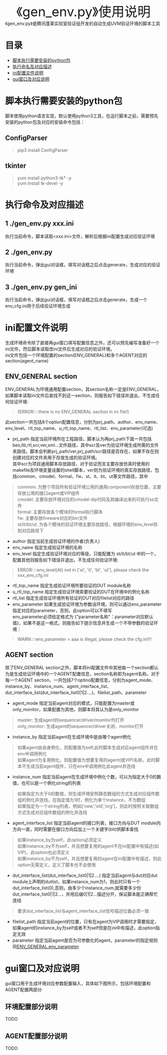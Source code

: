 <div style="font-size:3em; text-align:center;"> 《gen_env.py》使用说明 </div>
《gen_env.py》是腾讯蓬莱实验室验证组开发的自动生成UVM验证环境的脚本工具

# 目录
- [脚本执行需要安装的python包](#脚本执行需要安装的python包)
- [执行命名及对应描述](#执行命令及对应描述)
- [ini配置文件说明](#ini配置文件说明)
- [gui窗口及对应说明](#gui窗口及对应说明)

# 脚本执行需要安装的python包
脚本使用python语言实现，默认使用python3工具，在运行脚本之前，需要预先安装的python包及对应的安装命令包括：  
## ConfigParser
> pip3 install ConfigParser  

## tkinter
> yum install python3-tk* -y  
> yum install tk-devel -y  

# 执行命令及对应描述
## 1 ./gen_env.py xxx.ini
执行当前命令，脚本读取<xxx.ini>文件，解析后根据ini配置生成对应验证环境
## 2 ./gen_env.py
执行当前命令，弹出gui对话框，填写对话框之后点击generate，生成对应的验证环境
## 3 ./gen_env.py gen_ini
执行当前命令，弹出gui对话框，填写对话框之后点击generate，生成一个env_cfg.ini用于后续验证环境生成

# ini配置文件说明
生成环境命令除了直接再gui窗口填写配置信息之外，还可以预先编写准备好一个ini文件，然后脚本读取改ini文件后生成对应的验证环境。  
ini文件包括一个环境配置的section(ENV_GENERAL)和多个AGENT对应的section(agent_name)
## ENV_GENERAL section
ENV_GENERAL为环境通用配置section，其section名称一定是ENV_GENERAL，如果脚本读取ini文件后查找不到这一section，则报告如下错误并退出，不生成任何验证环境:  
> (ERROR::::there is no ENV_GENERAL section in ini file!)  

此section一共包括8个option配置信息，分别为prj_path、author、env_name、env_level、rtl_top_name、u_rtl_top_name、rtl_list、env_parameter(可选)
- prj_path
指定当前环境所在工程路径，脚本认为再prj_path下面一共包括bes,lib,rtl,scr,ver,xml...文件路径，其中scr及ver为验证环境生成所需的文件夹路径。脚本会判断prj_path/ver,prj_path/scr路径是否存在，如果不存在则创建对应的文件夹用于存放生成的验证环境。  
其中scr为项目通用脚本存放路径，对于验证而言主要存放仿真时使用的makefile及环境变量设置的shell脚本，ver则为验证环境的真实存放路径，包括common、cmodel、formal、fw、st、it、bt、ut等文件路径，其中  
> common: 为整个项目所有验证环境公用的通用component存放位置，主要存放公用的接口agent或VIP组件  
> cmodel: 主要存放环境对应的cmodel dip代码及其编译出来的可执行so文件   
> formal: 主要存放各个模块的formal执行脚本  
> fw: 主要存放fireware对应的bin文件  
> st/it/bt/ut: 为各个模块的验证环境主要存放路径，根据环境的env_level存到对应路径下  
- author
指定当前生成验证环境的作者(负责人)
- env_name
指定生成验证环境的名称
- env_level
指定生成验证环境对应的等级，只能配置为 st/it/bt/ut 中的一个，配置其他则报告如下错误并退出，不生成任何验证环境:  
> ERROR::::env_level(At) not in ['st', 'it', 'bt', 'ut'], please check the xxx_env_cfg.ini  
- rtl_top_name
指定生成验证环境所要验证的DUT module名称  
- u_rtl_top_name
指定生成验证环境索要验证的DUT在环境中的例化名称
- rtl_list
指定生成验证环境所有验证的DUT对应filelist对应的路径
- env_parameter
如果生成验证环境为参数话环境，则可以通过env_parameter指定对应的parameter，否则，此option可以不填写  
env_parameter必须给定格式为 {"parameter名称"：parameter对应默认值}，如果不是这一格式，则报告如下提示信息并生成一个不带参数的验证环境：  
> WARN::::env_parameter = aaa is illegal, please check the cfg.ini!!!  

## AGENT section
除了ENV_GENERAL section之外，脚本将ini配置文件中其他每一个section都认为是生成验证环境中的一个AGENT配置信息，section名称即为agent名称。对于每一个AGENT section，一共包括7个optino配置信息，分别为agent_mode、instance_by、instance_num、agent_interface_list、dut_interface_list(dut_interface_list0|1|2....)、filelist_path、parameter
- agent_mode
指定当前agent对应的模式，只能配置为master或only_monitor，如果配置为其他，则脚本将其认为是only_monitor  
> master: 生成agent的sequencer/driver/monitor均打开  
> only_monitor: 生成agent的sequencer/driver关闭，monitor打开  
- instance_by
指定当前agent在生成环境中是由哪个agent例化  
> 如果agent由自身例化，则配置值为self,此时脚本生成对应agent组件并在env中调用例化  
> 如果agent为复用例化，则配置值为想要复用的agent(或VIP)名称，此时脚本不生成当前agent组件，只在env中调用例化此agent并连线  
- instance_num
指定当前agent在生成环境中例化个数，可以为指定大于0的数值，也可以是一个例化string的列表
> 如果指定为大于0的数值，则生成环境安照静态数组的方式生成对应组件数组的例化并连线，在指定值为1时，例化为单个instance，不为数组  
> 如果指定为一个string列表，例如['new','old','org']，则此时按照关联数组方式生成对应组件数组的例化并连线  
- agent_interface_list
指定当前agent的接口列表，接口方向与DUT module内方向一直，同时需要在接口方向后加上一个关键字(bit)供脚本查找  
> 如果instance_by为self，此option必须定义  
> 如果instance_by不为self，并且想要复用的agent不在ini配置中有描述(如VIP)，此option也必须定义  
> 如果instance_by不为self，并且想要复用的agent在ini配置中有描述，则此option无需定义，定义了脚本也不会使用  
- dut_interface_list(dut_interface_list0|1|2....)
指定当前agent与dut对应dut module上声明的dutlist，如果instance_num为1，则此时只有一个dut_interface_list(0),否则，由多少个instance_num,就需要多少份dut_interface_list0|1|2...，并用后缀0|1|2...描述分开，保证脚本能正确帮忙连线  
> 要求dut_interface_list与agent_interface_list信号描述位置必须一致  
- filelist_path
指定当前agent的位置，只有在agent为VIP调用时才需要指定，如果agent的instance_by为self或者不为self但是在ini中有描述，此option指定无效
- parameter
指定当前agent是否为可参数化的agent，parameter的指定规则同[ENV_GENERAL.env_parameter](##ENV_GENERAL-section)

# gui窗口及对应说明
gui窗口用于生成环境对应参数配置输入，具体如下图所示，包括环境配置和AGENT配置两部分
## 环境配置部分说明
TODO
## AGENT配置部分说明
TODO
